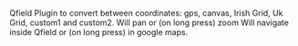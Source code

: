 Qfield Plugin to convert between coordinates: gps, canvas, Irish Grid, Uk Grid, custom1 and custom2.
Will pan or (on long press) zoom
Will navigate inside Qfield or (on long press) in google maps.
